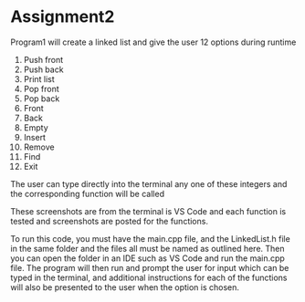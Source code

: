 # Assignment2

Program1 will create a linked list and give the user 12 options during runtime
1) Push front
2) Push back
3) Print list
4) Pop front
5) Pop back
6) Front
7) Back
8) Empty
9) Insert
10) Remove
11) Find
0) Exit

The user can type directly into the terminal any one of these integers and the corresponding function will be called

These screenshots are from the terminal is VS Code and each function is tested and screenshots are posted for the functions.

To run this code, you must have the main.cpp file, and the LinkedList.h file in the same folder and the files all must be named as outlined here. Then you can open the folder in an IDE such as VS Code and run the main.cpp file. The program will then run and prompt the user for input which can be typed in the terminal, and additional instructions for each of the functions will also be presented to the user when the option is chosen.

